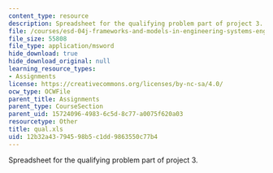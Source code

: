 ```yaml
---
content_type: resource
description: Spreadsheet for the qualifying problem part of project 3.
file: /courses/esd-04j-frameworks-and-models-in-engineering-systems-engineering-system-design-spring-2007/12b32a43794598b5c1dd9863550c77b4_qual.xls
file_size: 55808
file_type: application/msword
hide_download: true
hide_download_original: null
learning_resource_types:
- Assignments
license: https://creativecommons.org/licenses/by-nc-sa/4.0/
ocw_type: OCWFile
parent_title: Assignments
parent_type: CourseSection
parent_uid: 15724096-4983-6c5d-8c77-a0075f620a03
resourcetype: Other
title: qual.xls
uid: 12b32a43-7945-98b5-c1dd-9863550c77b4
---
```

Spreadsheet for the qualifying problem part of project 3.